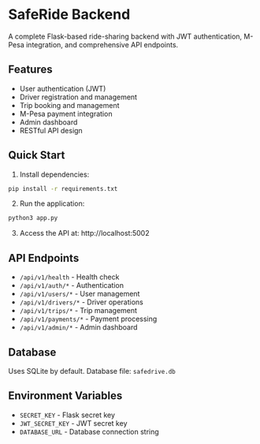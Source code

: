 # SafeRide Backend

A complete Flask-based ride-sharing backend with JWT authentication, M-Pesa integration, and comprehensive API endpoints.

## Features

- User authentication (JWT)
- Driver registration and management
- Trip booking and management
- M-Pesa payment integration
- Admin dashboard
- RESTful API design

## Quick Start

1. Install dependencies:
```bash
pip install -r requirements.txt
```

2. Run the application:
```bash
python3 app.py
```

3. Access the API at: http://localhost:5002

## API Endpoints

- `/api/v1/health` - Health check
- `/api/v1/auth/*` - Authentication
- `/api/v1/users/*` - User management
- `/api/v1/drivers/*` - Driver operations
- `/api/v1/trips/*` - Trip management
- `/api/v1/payments/*` - Payment processing
- `/api/v1/admin/*` - Admin dashboard

## Database

Uses SQLite by default. Database file: `safedrive.db`

## Environment Variables

- `SECRET_KEY` - Flask secret key
- `JWT_SECRET_KEY` - JWT secret key
- `DATABASE_URL` - Database connection string